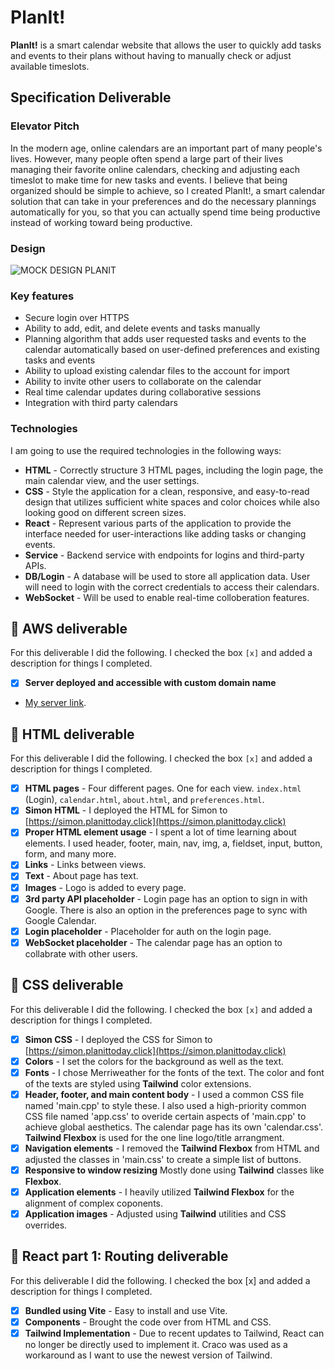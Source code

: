 # PlanIt!
**PlanIt!** is a smart calendar website that allows the user to quickly add tasks and events to their plans without having to manually check or adjust available timeslots. 

## Specification Deliverable
### Elevator Pitch
In the modern age, online calendars are an important part of many people's lives. However, many people often spend a large part of their lives managing their favorite online calendars, checking and adjusting each timeslot to make time for new tasks and events. I believe that being organized should be simple to achieve, so I created PlanIt!, a smart calendar solution that can take in your preferences and do the necessary plannings automatically for you, so that you can actually spend time being productive instead of working toward being productive. 

### Design
![MOCK DESIGN PLANIT](<https://github.com/user-attachments/assets/42d7c38c-18aa-45e5-aa5c-74232c42eae1>)


### Key features
- Secure login over HTTPS
- Ability to add, edit, and delete events and tasks manually
- Planning algorithm that adds user requested tasks and events to the calendar automatically based on user-defined preferences and existing tasks and events
- Ability to upload existing calendar files to the account for import
- Ability to invite other users to collaborate on the calendar
- Real time calendar updates during collaborative sessions
- Integration with third party calendars
### Technologies
I am going to use the required technologies in the following ways:
+ **HTML** - Correctly structure 3 HTML pages, including the login page, the main calendar view, and the user settings.
+ **CSS** - Style the application for a clean, responsive, and easy-to-read design that utilizes sufficient white spaces and color choices while also looking good on different screen sizes.
+ **React** - Represent various parts of the application to provide the interface needed for user-interactions like adding tasks or changing events.
+  **Service** - Backend service with endpoints for logins and third-party APIs.
+  **DB/Login** - A database will be used to store all application data. User will need to login with the correct credentials to access their calendars.
+  **WebSocket** - Will be used to enable real-time colloberation features.

## 🚀 AWS deliverable

For this deliverable I did the following. I checked the box `[x]` and added a description for things I completed.

- [x] **Server deployed and accessible with custom domain name**
- [My server link](https://simon.planittoday.click).

## 🚀 HTML deliverable

For this deliverable I did the following. I checked the box `[x]` and added a description for things I completed.

- [x] **HTML pages** - Four different pages. One for each view. `index.html` (Login), `calendar.html`, `about.html`, and `preferences.html`.
- [x] **Simon HTML** - I deployed the HTML for Simon to [https://simon.planittoday.click](https://simon.planittoday.click)
- [x] **Proper HTML element usage** - I spent a lot of time learning about elements. I used header, footer, main, nav, img, a, fieldset, input, button, form, and many more.
- [x] **Links** - Links between views.
- [x] **Text** - About page has text.
- [x] **Images** - Logo is added to every page.
- [x] **3rd party API placeholder** - Login page has an option to sign in with Google. There is also an option in the preferences page to sync with Google Calendar.
- [x] **Login placeholder** - Placeholder for auth on the login page.
- [x] **WebSocket placeholder** - The calendar page has an option to collabrate with other users.

## 🚀 CSS deliverable

For this deliverable I did the following. I checked the box `[x]` and added a description for things I completed.

- [x] **Simon CSS** - I deployed the CSS for Simon to [https://simon.planittoday.click](https://simon.planittoday.click)
- [x] **Colors** - I set the colors for the background as well as the text.
- [x] **Fonts** - I chose Merriweather for the fonts of the text. The color and font of the texts are styled using **Tailwind** color extensions.
- [x] **Header, footer, and main content body** - I used a common CSS file named 'main.cpp' to style these. I also used a high-priority common CSS file named 'app.css' to overide certain aspects of 'main.cpp' to achieve global aesthetics. The calendar page has its own 'calendar.css'. **Tailwind Flexbox** is used for the one line logo/title arrangment.
- [x] **Navigation elements** - I removed the **Tailwind Flexbox** from HTML and adjusted the classes in 'main.css' to create a simple list of buttons.
- [x] **Responsive to window resizing** Mostly done using **Tailwind** classes like **Flexbox**.
- [x] **Application elements** - I heavily utilized **Tailwind Flexbox** for the alignment of complex coponents.
- [x] **Application images** - Adjusted using **Tailwind** utilities and CSS overrides.

## 🚀 React part 1: Routing deliverable

For this deliverable I did the following. I checked the box [x] and added a description for things I completed. 

- [x] **Bundled using Vite** - Easy to install and use Vite.
- [x] **Components** - Brought the code over from HTML and CSS.
- [x] **Tailwind Implementation** - Due to recent updates to Tailwind, React can no longer be directly used to implement it. Craco was used as a workaround as I want to use the newest version of Tailwind.
